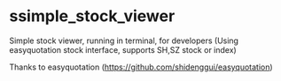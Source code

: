 # ssimple_stock_viewer
Simple stock viewer, running in terminal, for developers (Using easyquotation stock interface, supports SH,SZ stock or index)

Thanks to easyquotation (https://github.com/shidenggui/easyquotation)
